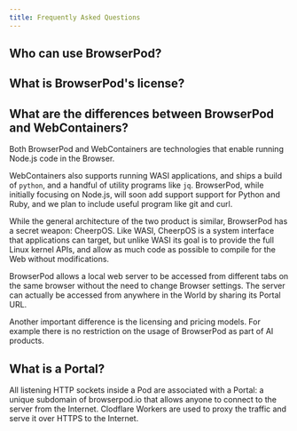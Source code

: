 ```yaml
---
title: Frequently Asked Questions
---
```


## Who can use BrowserPod?

## What is BrowserPod's license?

## What are the differences between BrowserPod and WebContainers?
Both BrowserPod and WebContainers are technologies that enable running Node.js code in the Browser.

WebContainers also supports running WASI applications, and ships a build of `python`, and a handful of utility programs like `jq`.
BrowserPod, while initially focusing on Node.js, will soon add support support for Python and Ruby, and we plan to include useful program like git and curl.

While the general architecture of the two product is similar, BrowserPod has a secret weapon: CheerpOS.
Like WASI, CheerpOS is a system interface that applications can target, but unlike WASI its goal is to provide the full Linux kernel APIs, and allow as much code as possible to compile for the Web without modifications.

BrowserPod allows a local web server to be accessed from different tabs on the same browser without the need to change Browser settings. The server can actually be accessed from anywhere in the World by sharing its Portal URL.

Another important difference is the licensing and pricing models. For example there is no restriction on the usage of BrowserPod as part of AI products.

## What is a Portal?
All listening HTTP sockets inside a Pod are associated with a Portal: a unique subdomain of browserpod.io that allows anyone to connect to the server from the Internet.
Clodflare Workers are used to proxy the traffic and serve it over HTTPS to the Internet.
